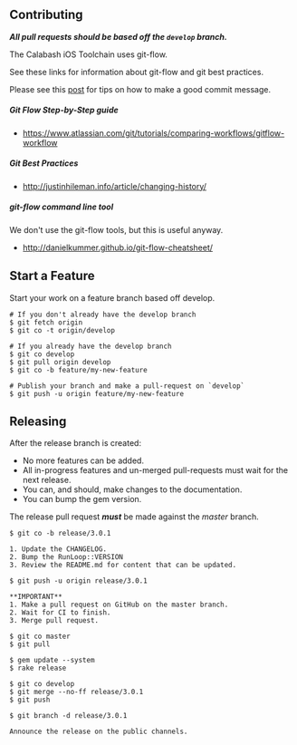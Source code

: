 ## Contributing

***All pull requests should be based off the `develop` branch.***

The Calabash iOS Toolchain uses git-flow.

See these links for information about git-flow and git best practices.

Please see this [post](http://chris.beams.io/posts/git-commit/) for tips
on how to make a good commit message.

##### Git Flow Step-by-Step guide

* https://www.atlassian.com/git/tutorials/comparing-workflows/gitflow-workflow

##### Git Best Practices

* http://justinhileman.info/article/changing-history/

##### git-flow command line tool

We don't use the git-flow tools, but this is useful anyway.

* http://danielkummer.github.io/git-flow-cheatsheet/

## Start a Feature

Start your work on a feature branch based off develop.

```
# If you don't already have the develop branch
$ git fetch origin
$ git co -t origin/develop

# If you already have the develop branch
$ git co develop
$ git pull origin develop
$ git co -b feature/my-new-feature

# Publish your branch and make a pull-request on `develop`
$ git push -u origin feature/my-new-feature
```

## Releasing

After the release branch is created:

* No more features can be added.
* All in-progress features and un-merged pull-requests must wait for the next release.
* You can, and should, make changes to the documentation.
* You can bump the gem version.

The release pull request ***must*** be made against the _master_ branch.

```
$ git co -b release/3.0.1

1. Update the CHANGELOG.
2. Bump the RunLoop::VERSION
3. Review the README.md for content that can be updated.

$ git push -u origin release/3.0.1

**IMPORTANT**
1. Make a pull request on GitHub on the master branch.
2. Wait for CI to finish.
3. Merge pull request.

$ git co master
$ git pull

$ gem update --system
$ rake release

$ git co develop
$ git merge --no-ff release/3.0.1
$ git push

$ git branch -d release/3.0.1

Announce the release on the public channels.
```
